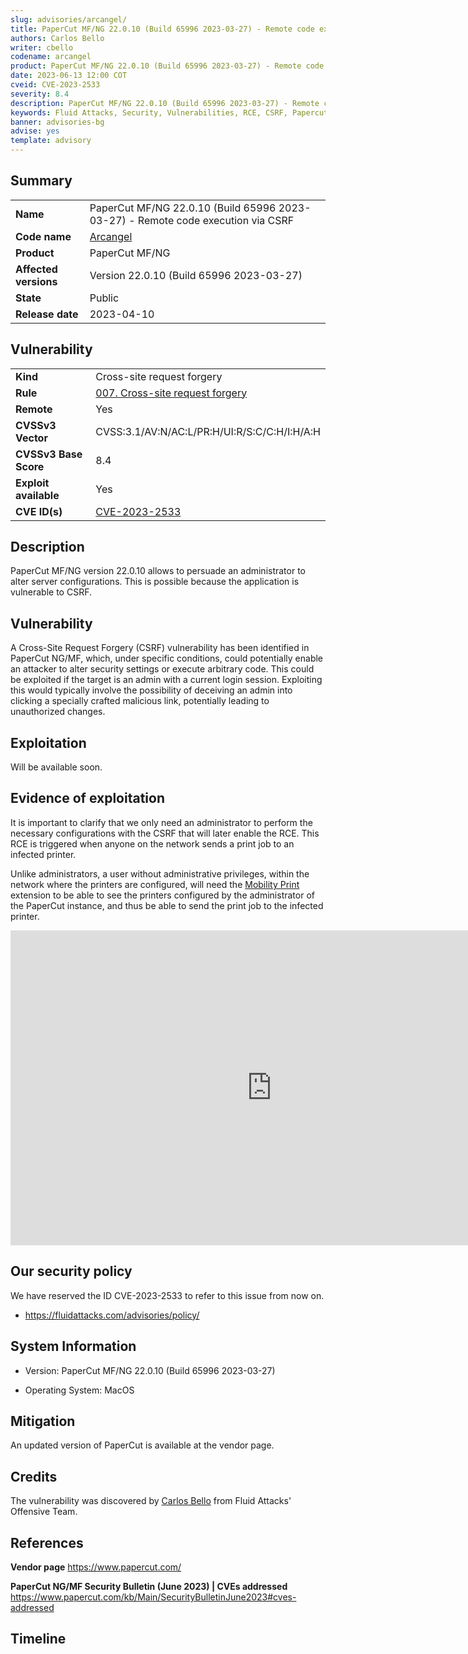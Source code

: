 ```yaml
---
slug: advisories/arcangel/
title: PaperCut MF/NG 22.0.10 (Build 65996 2023-03-27) - Remote code execution via CSRF
authors: Carlos Bello
writer: cbello
codename: arcangel
product: PaperCut MF/NG 22.0.10 (Build 65996 2023-03-27) - Remote code execution via CSRF
date: 2023-06-13 12:00 COT
cveid: CVE-2023-2533
severity: 8.4
description: PaperCut MF/NG 22.0.10 (Build 65996 2023-03-27) - Remote code execution via CSRF
keywords: Fluid Attacks, Security, Vulnerabilities, RCE, CSRF, Papercut Ng, Papercut Mf, CVE
banner: advisories-bg
advise: yes
template: advisory
---
```


## Summary

|                       |                                                                                  |
| --------------------- | ---------------------------------------------------------------------------------|
| **Name**              | PaperCut MF/NG 22.0.10 (Build 65996 2023-03-27) - Remote code execution via CSRF |
| **Code name**         | [Arcangel](https://en.wikipedia.org/wiki/Arcángel)                               |
| **Product**           | PaperCut MF/NG                                                                   |
| **Affected versions** | Version 22.0.10 (Build 65996 2023-03-27)                                         |
| **State**             | Public                                                                           |
| **Release date**      | 2023-04-10                                                                       |

## Vulnerability

|                       |                                                                                                                             |
| --------------------- | ----------------------------------------------------------------------------------------------------------------------------|
| **Kind**              | Cross-site request forgery                                                                                                  |
| **Rule**              | [007. Cross-site request forgery](https://docs.fluidattacks.com/criteria/vulnerabilities/007)                               |
| **Remote**            | Yes                                                                                                                         |
| **CVSSv3 Vector**     | CVSS:3.1/AV:N/AC:L/PR:H/UI:R/S:C/C:H/I:H/A:H                                                                                |
| **CVSSv3 Base Score** | 8.4                                                                                                                         |
| **Exploit available** | Yes                                                                                                                         |
| **CVE ID(s)**         | [CVE-2023-2533](https://cve.mitre.org/cgi-bin/cvename.cgi?name=CVE-2023-2533)                                               |

## Description

PaperCut MF/NG version 22.0.10 allows to persuade an administrator to alter
server configurations. This is possible because the application is vulnerable
to CSRF.

## Vulnerability

A Cross-Site Request Forgery (CSRF) vulnerability has been identified in
PaperCut NG/MF, which, under specific conditions, could potentially enable
an attacker to alter security settings or execute arbitrary code. This could
be exploited if the target is an admin with a current login session. Exploiting
this would typically involve the possibility of deceiving an admin into clicking
a specially crafted malicious link, potentially leading to unauthorized changes.

## Exploitation

Will be available soon.

## Evidence of exploitation

It is important to clarify that we only need an administrator to perform the
necessary configurations with the CSRF that will later enable the RCE. This
RCE is triggered when anyone on the network sends a print job to an infected
printer.

Unlike administrators, a user without administrative privileges, within the
network where the printers are configured, will need the [Mobility Print](https://chrome.google.com/webstore/detail/mobility-print/alhngdkjgnedakdlnamimgfihgkmenbh)
extension to be able to see the printers configured by the administrator of
the PaperCut instance, and thus be able to send the print job to the infected
printer.

<iframe src="https://www.veed.io/embed/47a753c5-ab50-4310-b16a-0d5779f698ae"
width="835" height="504" frameborder="0" title="RCE-PaperCut-22.0.10"
webkitallowfullscreen mozallowfullscreen allowfullscreen controls>
</iframe>

## Our security policy

We have reserved the ID CVE-2023-2533 to refer to this issue from now on.

* https://fluidattacks.com/advisories/policy/

## System Information

* Version: PaperCut MF/NG 22.0.10 (Build 65996 2023-03-27)

* Operating System: MacOS

## Mitigation

An updated version of PaperCut is available at the vendor page.

## Credits

The vulnerability was discovered by [Carlos
Bello](https://www.linkedin.com/in/carlos-andres-bello) from Fluid Attacks'
Offensive Team.

## References

**Vendor page** <https://www.papercut.com/>

**PaperCut NG/MF Security Bulletin (June 2023) | CVEs addressed** <https://www.papercut.com/kb/Main/SecurityBulletinJune2023#cves-addressed>

## Timeline

<time-lapse
  discovered="2023-05-04"
  contacted="2023-05-04"
  replied="2023-05-04"
  confirmed="2023-05-08"
  patched="2023-06-09"
  disclosure="2023-06-13">
</time-lapse>
